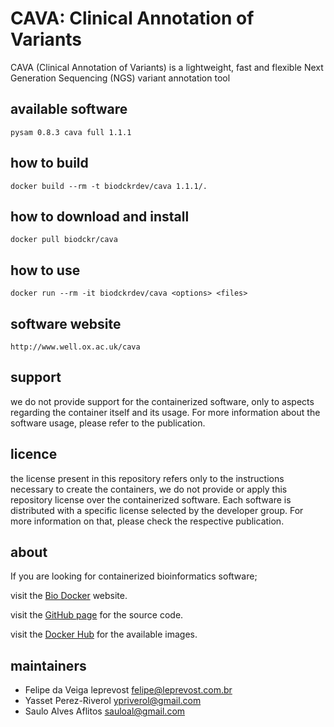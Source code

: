CAVA: Clinical Annotation of Variants
=====
CAVA (Clinical Annotation of Variants) is a lightweight, fast and flexible Next Generation Sequencing (NGS) variant annotation tool


available software
--------
`
pysam 0.8.3
cava full 1.1.1
`


how to build
------------
`docker build --rm -t biodckrdev/cava 1.1.1/.`


how to download and install
---------------------------
`docker pull biodckr/cava`


how to use
------------
`docker run --rm -it biodckrdev/cava <options> <files>`


software website
----------------
`http://www.well.ox.ac.uk/cava`


support
-------
we do not provide support for the containerized software, only to aspects regarding the container itself
and its usage. For more information about the software usage, please refer to the publication.


licence
-------
the license present in this repository refers only to the instructions necessary to create the containers, we do not provide or apply this repository license over the containerized software. Each software is distributed with a specific license selected by the developer group. For more information on that, please check the respective publication.


about
-----
If you are looking for containerized bioinformatics software;

visit the [Bio Docker](http://biodocker.github.io "Bio Docker") website.

visit the [GitHub page](https://github.com/BioDocker/) for the source code.

visit the [Docker Hub](https://registry.hub.docker.com/repos/biodckr/) for the available images.


maintainers
-----------
* Felipe da Veiga leprevost <felipe@leprevost.com.br>
* Yasset Perez-Riverol <ypriverol@gmail.com>
* Saulo Alves Aflitos <sauloal@gmail.com>
